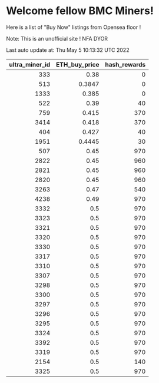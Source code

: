 # Welcome fellow BMC Miners!
Here is a list of "Buy Now" listings from Opensea floor !

Note: This is an unofficial site ! NFA DYOR


Last auto update at: Thu May  5 10:13:32 UTC 2022


|   ultra_miner_id |   ETH_buy_price |   hash_rewards |
|-----------------:|----------------:|---------------:|
|              333 |          0.38   |              0 |
|              513 |          0.3847 |              0 |
|             1333 |          0.385  |              0 |
|              522 |          0.39   |             40 |
|              759 |          0.415  |            370 |
|             3414 |          0.418  |            370 |
|              404 |          0.427  |             40 |
|             1951 |          0.4445 |             30 |
|              507 |          0.45   |            970 |
|             2822 |          0.45   |            960 |
|             2821 |          0.45   |            960 |
|             2820 |          0.45   |            960 |
|             3263 |          0.47   |            540 |
|             4238 |          0.49   |            970 |
|             3332 |          0.5    |            970 |
|             3323 |          0.5    |            970 |
|             3321 |          0.5    |            970 |
|             3320 |          0.5    |            970 |
|             3330 |          0.5    |            970 |
|             3317 |          0.5    |            970 |
|             3310 |          0.5    |            970 |
|             3307 |          0.5    |            970 |
|             3298 |          0.5    |            970 |
|             3300 |          0.5    |            970 |
|             3297 |          0.5    |            970 |
|             3296 |          0.5    |            970 |
|             3295 |          0.5    |            970 |
|             3324 |          0.5    |            970 |
|             3392 |          0.5    |            970 |
|             3319 |          0.5    |            970 |
|             2154 |          0.5    |            140 |
|             3325 |          0.5    |            970 |
